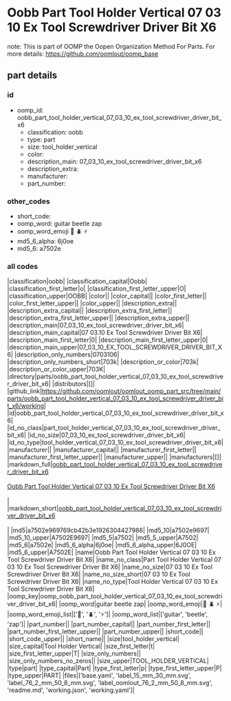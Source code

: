 # Oobb Part Tool Holder Vertical 07 03 10 Ex Tool Screwdriver Driver Bit X6  

note: This is part of OOMP the Oopen Organization Method For Parts. For more details: https://github.com/oomlout/oomp_base

##  part details





### id
* oomp_id: oobb_part_tool_holder_vertical_07_03_10_ex_tool_screwdriver_driver_bit_x6
  * classification: oobb
  * type: part
  * size: tool_holder_vertical
  * color: 
  * description_main: 07_03_10_ex_tool_screwdriver_driver_bit_x6
  * description_extra: 
  * manufacturer: 
  * part_number: 

### other_codes
* short_code: 
* oomp_word: guitar beetle zap
* oomp_word_emoji :guitar: :beetle: :zap:
* md5_6_alpha: 6j0oe
* md5_6: a7502e

### all codes 
|classification|oobb|
|classification_capital|Oobb|
|classification_first_letter|o|
|classification_first_letter_upper|O|
|classification_upper|OOBB|
|color||
|color_capital||
|color_first_letter||
|color_first_letter_upper||
|color_upper||
|description_extra||
|description_extra_capital||
|description_extra_first_letter||
|description_extra_first_letter_upper||
|description_extra_upper||
|description_main|07_03_10_ex_tool_screwdriver_driver_bit_x6|
|description_main_capital|07 03.10 Ex Tool Screwdriver Driver Bit X6|
|description_main_first_letter|0|
|description_main_first_letter_upper|0|
|description_main_upper|07_03_10_EX_TOOL_SCREWDRIVER_DRIVER_BIT_X6|
|description_only_numbers|0703106|
|description_only_numbers_short|703k|
|description_or_color|703k|
|description_or_color_upper|703K|
|directory|parts/oobb_part_tool_holder_vertical_07_03_10_ex_tool_screwdriver_driver_bit_x6|
|distributors|[]|
|github_link|https://github.com/oomlout/oomlout_oomp_part_src/tree/main/parts/oobb_part_tool_holder_vertical_07_03_10_ex_tool_screwdriver_driver_bit_x6/working|
|id|oobb_part_tool_holder_vertical_07_03_10_ex_tool_screwdriver_driver_bit_x6|
|id_no_class|part_tool_holder_vertical_07_03_10_ex_tool_screwdriver_driver_bit_x6|
|id_no_size|07_03_10_ex_tool_screwdriver_driver_bit_x6|
|id_no_type|tool_holder_vertical_07_03_10_ex_tool_screwdriver_driver_bit_x6|
|manufacturer||
|manufacturer_capital||
|manufacturer_first_letter||
|manufacturer_first_letter_upper||
|manufacturer_upper||
|manufacturers|[]|
|markdown_full|[oobb_part_tool_holder_vertical_07_03_10_ex_tool_screwdriver_driver_bit_x6](https://github.com/oomlout/oomlout_oomp_part_src/tree/main/parts/oobb_part_tool_holder_vertical_07_03_10_ex_tool_screwdriver_driver_bit_x6/working)<br>[](https://github.com/oomlout/oomlout_oomp_part_src/tree/main/parts/oobb_part_tool_holder_vertical_07_03_10_ex_tool_screwdriver_driver_bit_x6/working)<br>[Oobb Part Tool Holder Vertical 07 03 10 Ex Tool Screwdriver Driver Bit X6](https://github.com/oomlout/oomlout_oomp_part_src/tree/main/parts/oobb_part_tool_holder_vertical_07_03_10_ex_tool_screwdriver_driver_bit_x6/working)<br><br>|
|markdown_short|[oobb_part_tool_holder_vertical_07_03_10_ex_tool_screwdriver_driver_bit_x6](https://github.com/oomlout/oomlout_oomp_part_src/tree/main/parts/oobb_part_tool_holder_vertical_07_03_10_ex_tool_screwdriver_driver_bit_x6/working)<br><br>|
|md5|a7502e969769cb42b3e1926304427986|
|md5_10|a7502e9697|
|md5_10_upper|A7502E9697|
|md5_5|a7502|
|md5_5_upper|A7502|
|md5_6|a7502e|
|md5_6_alpha|6j0oe|
|md5_6_alpha_upper|6J0OE|
|md5_6_upper|A7502E|
|name|Oobb Part Tool Holder Vertical 07 03 10 Ex Tool Screwdriver Driver Bit X6|
|name_no_class|Part Tool Holder Vertical 07 03 10 Ex Tool Screwdriver Driver Bit X6|
|name_no_size|07 03 10 Ex Tool Screwdriver Driver Bit X6|
|name_no_size_short|07 03 10 Ex Tool Screwdriver Driver Bit X6|
|name_no_type|Tool Holder Vertical 07 03 10 Ex Tool Screwdriver Driver Bit X6|
|oomp_key|oomp_oobb_part_tool_holder_vertical_07_03_10_ex_tool_screwdriver_driver_bit_x6|
|oomp_word|guitar beetle zap|
|oomp_word_emoji|:guitar: :beetle: :zap:|
|oomp_word_emoji_list|[':guitar:', ':beetle:', ':zap:']|
|oomp_word_list|['guitar', 'beetle', 'zap']|
|part_number||
|part_number_capital||
|part_number_first_letter||
|part_number_first_letter_upper||
|part_number_upper||
|short_code||
|short_code_upper||
|short_name||
|size|tool_holder_vertical|
|size_capital|Tool Holder Vertical|
|size_first_letter|t|
|size_first_letter_upper|T|
|size_only_numbers||
|size_only_numbers_no_zeros||
|size_upper|TOOL_HOLDER_VERTICAL|
|type|part|
|type_capital|Part|
|type_first_letter|p|
|type_first_letter_upper|P|
|type_upper|PART|
|files|['base.yaml', 'label_15_mm_30_mm.svg', 'label_76_2_mm_50_8_mm.svg', 'label_oomlout_76_2_mm_50_8_mm.svg', 'readme.md', 'working.json', 'working.yaml']|
